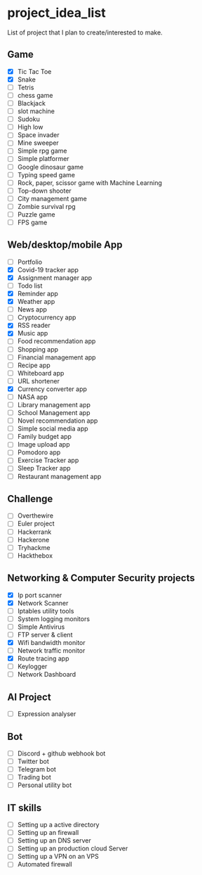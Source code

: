 # project_idea_list
List of project that I plan to create/interested to make.


## Game

- [x] Tic Tac Toe
- [x] Snake
- [ ] Tetris
- [ ] chess game
- [ ] Blackjack
- [ ] slot machine
- [ ] Sudoku
- [ ] High low
- [ ] Space invader
- [ ] Mine sweeper
- [ ] Simple rpg game
- [ ] Simple platformer
- [ ] Google dinosaur game
- [ ] Typing speed game
- [ ] Rock, paper, scissor game with Machine Learning
- [ ] Top-down shooter
- [ ] City management game
- [ ] Zombie survival rpg
- [ ] Puzzle game
- [ ] FPS game

## Web/desktop/mobile App

- [ ] Portfolio
- [x] Covid-19 tracker app
- [x] Assignment manager app
- [ ] Todo list
- [x] Reminder app
- [x] Weather app
- [ ] News app
- [ ] Cryptocurrency app
- [x] RSS reader
- [x] Music app
- [ ] Food recommendation app
- [ ] Shopping app
- [ ] Financial management app
- [ ] Recipe app
- [ ] Whiteboard app
- [ ] URL shortener
- [x] Currency converter app
- [ ] NASA app
- [ ] Library management app
- [ ] School Management app
- [ ] Novel recommendation app
- [ ] Simple social media app
- [ ] Family budget app
- [ ] Image upload app
- [ ] Pomodoro app
- [ ] Exercise Tracker app
- [ ] Sleep Tracker app
- [ ] Restaurant management app

## Challenge
- [ ] Overthewire
- [ ] Euler project
- [ ] Hackerrank
- [ ] Hackerone
- [ ] Tryhackme
- [ ] Hackthebox

## Networking & Computer Security projects
- [x] Ip port scanner
- [x] Network Scanner
- [ ] Iptables utility tools
- [ ] System logging monitors
- [ ] Simple Antivirus 
- [ ] FTP server & client
- [x] Wifi bandwidth monitor 
- [ ] Network traffic monitor
- [x] Route tracing app
- [ ] Keylogger
- [ ] Network Dashboard

## AI Project
- [ ] Expression analyser

## Bot
- [ ] Discord + github webhook bot
- [ ] Twitter bot
- [ ] Telegram bot
- [ ] Trading bot
- [ ] Personal utility bot

## IT skills
- [ ] Setting up a active directory
- [ ] Setting up an firewall
- [ ] Setting up an DNS server
- [ ] Setting up an production cloud Server
- [ ] Setting up a VPN on an VPS
- [ ] Automated firewall
